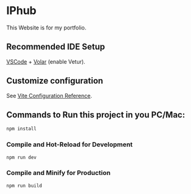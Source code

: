 # IPhub

This Website is for my portfolio.

## Recommended IDE Setup

[VSCode](https://code.visualstudio.com/) + [Volar](https://marketplace.visualstudio.com/items?itemName=Vue.volar) (enable Vetur).

## Customize configuration

See [Vite Configuration Reference](https://vitejs.dev/config/).

## Commands to Run this project in you PC/Mac:

```sh
npm install
```

### Compile and Hot-Reload for Development

```sh
npm run dev
```

### Compile and Minify for Production

```sh
npm run build
```